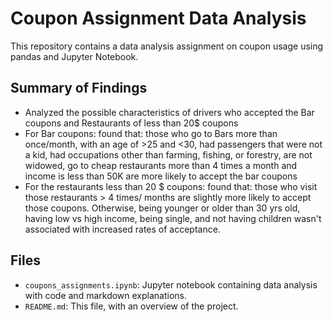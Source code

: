 # Coupon Assignment Data Analysis

This repository contains a data analysis assignment on coupon usage using pandas and Jupyter Notebook.

## Summary of Findings

- Analyzed the possible characteristics of drivers who accepted the Bar coupons and Restaurants of less than 20$ coupons
- For Bar coupons:
found that: those who go to Bars more than once/month, with an age of >25 and <30, had passengers that were not a kid, had occupations other than farming, fishing, or forestry, are not widowed, go to cheap restaurants more than 4 times a month and income is less than 50K are more likely to accept the bar coupons 
- For the restaurants less than 20 $ coupons:
  found that: those who visit those restaurants > 4 times/ months are slightly more likely to accept those coupons. Otherwise, being younger or older than 30 yrs old, having low vs high income, being single, and not having children wasn't associated with increased rates of acceptance.

## Files

- `coupons_assignments.ipynb`: Jupyter notebook containing data analysis with code and markdown explanations.
- `README.md`: This file, with an overview of the project.

